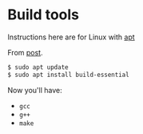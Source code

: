 # Build tools

Instructions here are for Linux with [apt][]

From [post][].

```sh
$ sudo apt update 
$ sudo apt install build-essential
```

Now you'll have:

- `gcc`
- `g++`
- `make`

[apt]: https://michaelcurrin.github.io/dev-cheatsheets/cheatsheets/package-managers/os/apt.html
[post]: https://linuxize.com/post/how-to-install-gcc-on-ubuntu-20-04/
